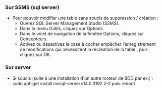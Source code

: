 ### Sur SSMS (sql server)

  - Pour pouvoir modifier une table sans soucis de suppression / création :
      - Ouvrez SQL  Server Management Studio (SSMS).
      - Dans le menu Outils, cliquez sur Options
      - Dans le volet de navigation de la fenêtre Options, cliquez sur Concepteurs.
      - Activez ou désactivez la case à cocher empêcher l’enregistrement de modifications qui nécessitent la recréation de la table , puis cliquez sur OK.

### Sur server

  - Si soucis (suite à une installation d'un autre moteur de BDD par ex.) : sudo apt-get install mssql-server=14.0.3192.2-2 puis reboot
